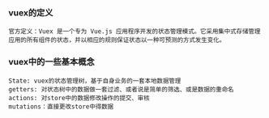 ### vuex的定义
    官方定义：Vuex 是一个专为 Vue.js 应用程序开发的状态管理模式。它采用集中式存储管理应用的所有组件的状态，并以相应的规则保证状态以一种可预测的方式发生变化。
### vuex中的一些基本概念
    State: vuex的状态管理树，基于自身业务的一套本地数据管理
    getters: 对状态树中的数据做一套过滤、或者说是简单的筛选、或是数据的重命名
    actions: 对store中的数据修改操作的提交、审核
    mutations：直接更改store中得数据